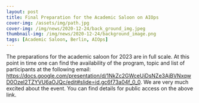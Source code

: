 ```yaml
---
layout: post
title: Final Preparation for the Academic Saloon on AIOps
cover-img: /assets/img/path.jpg
cover-img: /img/news/2020-12-24/back_ground_img.jpeg
thumbnail-img: /img/news/2020-12-24/background_image.png
tags: [Academic Saloon, Berlin, AIOps]
---
```


The preparations for the academic saloon for 2023 are in full scale. At this point in time one can find the availability of the program, topic and list of participants at the following email: https://docs.google.com/presentation/d/1NkZc2GWceUiDsNZe3AjBVNxqwD0OzeI2TZYVU6aOJQc/edit#slide=id.gc6f73a04f_0_0. We are very much excited about the event. You can find details for public access on the above link. 